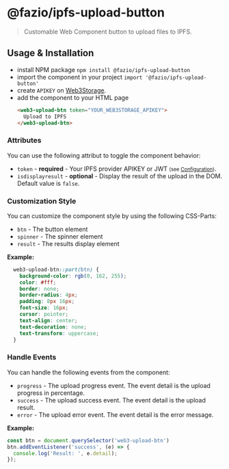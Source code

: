 # @fazio/ipfs-upload-button

> Customable Web Component button to upload files to IPFS.

## Usage & Installation

  - install NPM package `npm install @fazio/ipfs-upload-button`
  - import the component in your project `import '@fazio/ipfs-upload-button'`
  - create `APIKEY` on [Web3Storage](https://web3.storage/).
  - add the component to your HTML page 
    ```html
    <web3-upload-btn token="YOUR_WEB3STORAGE_APIKEY">
      Upload to IPFS
    </web3-upload-btn>
    ```

### Attributes

You can use the following attribut to toggle the component behavior:

  - `token` - **required** - Your IPFS provider APIKEY or JWT <small>(see [Configuration](https://fazionico.github.io/ipfs-upload-button/install#configuration))</small>.
  - `isdisplayresult` - **optional** - Display the result of the upload in the DOM. Default value is `false`.

### Customization Style

You can customize the component style by using the following CSS-Parts:

  - `btn` - The button element
  - `spinner` - The spinner element
  - `result` - The results display element 

**Example:**

```css
  web3-upload-btn::part(btn) {
    background-color: rgb(0, 162, 255);
    color: #fff;
    border: none;
    border-radius: 4px;
    padding: 8px 16px;
    font-size: 16px;
    cursor: pointer;
    text-align: center;
    text-decoration: none;
    text-transform: uppercase;
  }
```

### Handle Events

You can handle the following events from the component:

  - `progress` - The upload progress event. The event detail is the upload progress in percentage.
  - `success` - The upload success event. The event detail is the upload result.
  - `error` - The upload error event. The event detail is the error message.

**Example:**
  
  ```js
  const btn = document.querySelector('web3-upload-btn')
  btn.addEventListener('success', (e) => {
    console.log('Result: ', e.detail);
  });
  ```